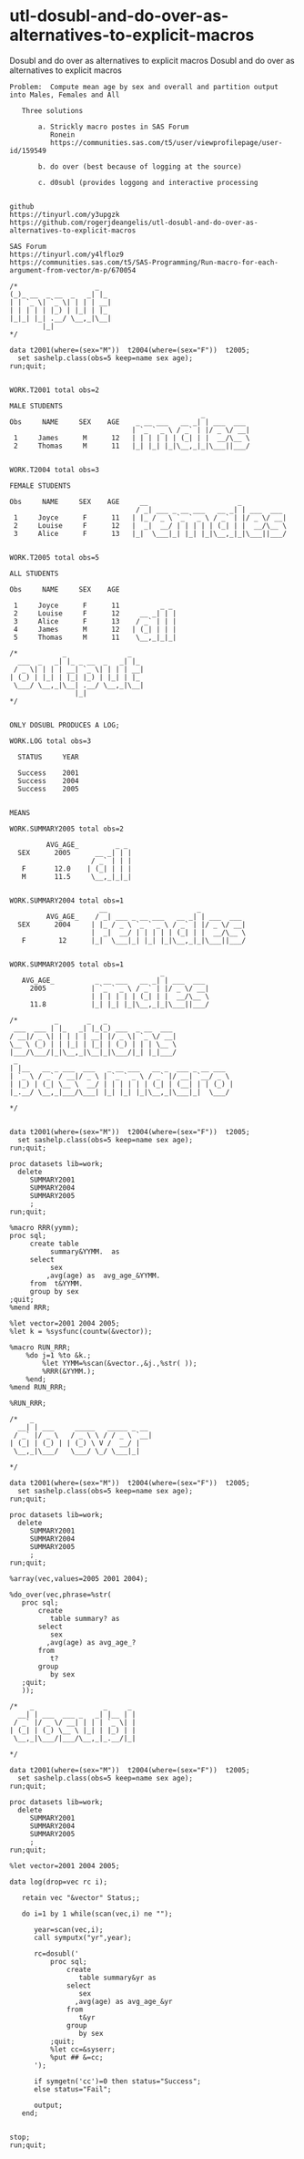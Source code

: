 # utl-dosubl-and-do-over-as-alternatives-to-explicit-macros
Dosubl and do over as alternatives to explicit macros 
    Dosubl and do over as alternatives to explicit macros                                                                       
                                                                                                                                
    Problem:  Compute mean age by sex and overall and partition output into Males, Females and All                              
                                                                                                                                
       Three solutions                                                                                                          
                                                                                                                                
           a. Strickly macro postes in SAS Forum                                                                                
              Ronein                                                                                                            
              https://communities.sas.com/t5/user/viewprofilepage/user-id/159549                                                
                                                                                                                                
           b. do over (best because of logging at the source)                                                                   
                                                                                                                                
           c. d0subl (provides loggong and interactive processing                                                               
                                                                                                                                
                                                                                                                                
    github                                                                                                                      
    https://tinyurl.com/y3upgzk                                                                                                 
    https://github.com/rogerjdeangelis/utl-dosubl-and-do-over-as-alternatives-to-explicit-macros                                
                                                                                                                                
    SAS Forum                                                                                                                   
    https://tinyurl.com/y4lfloz9                                                                                                
    https://communities.sas.com/t5/SAS-Programming/Run-macro-for-each-argument-from-vector/m-p/670054                           
                                                                                                                                
    /*                   _                                                                                                      
    (_)_ __  _ __  _   _| |_                                                                                                    
    | | `_ \| `_ \| | | | __|                                                                                                   
    | | | | | |_) | |_| | |_                                                                                                    
    |_|_| |_| .__/ \__,_|\__|                                                                                                   
            |_|                                                                                                                 
    */                                                                                                                          
                                                                                                                                
    data t2001(where=(sex="M"))  t2004(where=(sex="F"))  t2005;                                                                 
      set sashelp.class(obs=5 keep=name sex age);                                                                               
    run;quit;                                                                                                                   
                                                                                                                                
                                                                                                                                
    WORK.T2001 total obs=2                                                                                                      
                                                                                                                                
    MALE STUDENTS                                                                                                               
                                                   _                                                                            
    Obs     NAME     SEX    AGE    _ __ ___   __ _| | ___  ___                                                                  
                                  | `_ ` _ \ / _` | |/ _ \/ __|                                                                 
     1     James      M      12   | | | | | | (_| | |  __/\__ \                                                                 
     2     Thomas     M      11   |_| |_| |_|\__,_|_|\___||___/                                                                 
                                                                                                                                
                                                                                                                                
    WORK.T2004 total obs=3                                                                                                      
                                                                                                                                
    FEMALE STUDENTS                                                                                                             
                                                                                                                                
    Obs     NAME     SEX    AGE     __                      _                                                                   
                                   / _| ___ _ __ ___   __ _| | ___  ___                                                         
     1     Joyce      F      11   | |_ / _ \ `_ ` _ \ / _` | |/ _ \/ __|                                                        
     2     Louise     F      12   |  _|  __/ | | | | | (_| | |  __/\__ \                                                        
     3     Alice      F      13   |_|  \___|_| |_| |_|\__,_|_|\___||___/                                                        
                                                                                                                                
                                                                                                                                
    WORK.T2005 total obs=5                                                                                                      
                                                                                                                                
    ALL STUDENTS                                                                                                                
                                                                                                                                
    Obs     NAME     SEX    AGE                                                                                                 
                                                                                                                                
     1     Joyce      F      11          _ _                                                                                    
     2     Louise     F      12     __ _| | |                                                                                   
     3     Alice      F      13    / _` | | |                                                                                   
     4     James      M      12   | (_| | | |                                                                                   
     5     Thomas     M      11    \__,_|_|_|                                                                                   
                                                                                                                                
    /*           _               _                                                                                              
      ___  _   _| |_ _ __  _   _| |_                                                                                            
     / _ \| | | | __| `_ \| | | | __|                                                                                           
    | (_) | |_| | |_| |_) | |_| | |_                                                                                            
     \___/ \__,_|\__| .__/ \__,_|\__|                                                                                           
                    |_|                                                                                                         
    */                                                                                                                          
                                                                                                                                
                                                                                                                                
    ONLY DOSUBL PRODUCES A LOG;                                                                                                 
                                                                                                                                
    WORK.LOG total obs=3                                                                                                        
                                                                                                                                
      STATUS     YEAR                                                                                                           
                                                                                                                                
      Success    2001                                                                                                           
      Success    2004                                                                                                           
      Success    2005                                                                                                           
                                                                                                                                
                                                                                                                                
    MEANS                                                                                                                       
                                                                                                                                
    WORK.SUMMARY2005 total obs=2                                                                                                
                                                                                                                                
             AVG_AGE_         _ _                                                                                               
      SEX      2005      __ _| | |                                                                                              
                        / _` | | |                                                                                              
       F       12.0    | (_| | | |                                                                                              
       M       11.5     \__,_|_|_|                                                                                              
                                                                                                                                
                                                                                                                                
    WORK.SUMMARY2004 total obs=1                                                                                                
                          __                      _                                                                             
             AVG_AGE_    / _| ___ _ __ ___   __ _| | ___  ___                                                                   
      SEX      2004     | |_ / _ \ `_ ` _ \ / _` | |/ _ \/ __|                                                                  
                        |  _|  __/ | | | | | (_| | |  __/\__ \                                                                  
       F        12      |_|  \___|_| |_| |_|\__,_|_|\___||___/                                                                  
                                                                                                                                
                                                                                                                                
    WORK.SUMMARY2005 total obs=1                                                                                                
                                         _                                                                                      
       AVG_AGE_          _ __ ___   __ _| | ___  ___                                                                            
         2005           | `_ ` _ \ / _` | |/ _ \/ __|                                                                           
                        | | | | | | (_| | |  __/\__ \                                                                           
         11.8           |_| |_| |_|\__,_|_|\___||___/                                                                           
                                                                                                                                
    /*         _       _   _                                                                                                    
     ___  ___ | |_   _| |_(_) ___  _ __  ___                                                                                    
    / __|/ _ \| | | | | __| |/ _ \| `_ \/ __|                                                                                   
    \__ \ (_) | | |_| | |_| | (_) | | | \__ \                                                                                   
    |___/\___/|_|\__,_|\__|_|\___/|_| |_|___/                                                                                   
     _                                                                                                                          
    | |__   __ _ ___  ___   _ __ ___   __ _  ___ _ __ ___                                                                       
    | `_ \ / _` / __|/ _ \ | `_ ` _ \ / _` |/ __| `__/ _ \                                                                      
    | |_) | (_| \__ \  __/ | | | | | | (_| | (__| | | (_) |                                                                     
    |_.__/ \__,_|___/\___| |_| |_| |_|\__,_|\___|_|  \___/                                                                      
                                                                                                                                
    */                                                                                                                          
                                                                                                                                
                                                                                                                                
    data t2001(where=(sex="M"))  t2004(where=(sex="F"))  t2005;                                                                 
      set sashelp.class(obs=5 keep=name sex age);                                                                               
    run;quit;                                                                                                                   
                                                                                                                                
    proc datasets lib=work;                                                                                                     
      delete                                                                                                                    
         SUMMARY2001                                                                                                            
         SUMMARY2004                                                                                                            
         SUMMARY2005                                                                                                            
         ;                                                                                                                      
    run;quit;                                                                                                                   
                                                                                                                                
    %macro RRR(yymm);                                                                                                           
    proc sql;                                                                                                                   
         create table                                                                                                           
              summary&YYMM.  as                                                                                                 
         select                                                                                                                 
              sex                                                                                                               
             ,avg(age) as  avg_age_&YYMM.                                                                                       
         from  t&YYMM.                                                                                                          
         group by sex                                                                                                           
    ;quit;                                                                                                                      
    %mend RRR;                                                                                                                  
                                                                                                                                
    %let vector=2001 2004 2005;                                                                                                 
    %let k = %sysfunc(countw(&vector));                                                                                         
                                                                                                                                
    %macro RUN_RRR;                                                                                                             
        %do j=1 %to &k.;                                                                                                        
            %let YYMM=%scan(&vector.,&j.,%str( ));                                                                              
            %RRR(&YYMM.);                                                                                                       
        %end;                                                                                                                   
    %mend RUN_RRR;                                                                                                              
                                                                                                                                
    %RUN_RRR;                                                                                                                   
                                                                                                                                
    /*   _                                                                                                                      
      __| | ___     _____   _____ _ __                                                                                          
     / _` |/ _ \   / _ \ \ / / _ \ `__|                                                                                         
    | (_| | (_) | | (_) \ V /  __/ |                                                                                            
     \__,_|\___/   \___/ \_/ \___|_|                                                                                            
                                                                                                                                
    */                                                                                                                          
                                                                                                                                
    data t2001(where=(sex="M"))  t2004(where=(sex="F"))  t2005;                                                                 
      set sashelp.class(obs=5 keep=name sex age);                                                                               
    run;quit;                                                                                                                   
                                                                                                                                
    proc datasets lib=work;                                                                                                     
      delete                                                                                                                    
         SUMMARY2001                                                                                                            
         SUMMARY2004                                                                                                            
         SUMMARY2005                                                                                                            
         ;                                                                                                                      
    run;quit;                                                                                                                   
                                                                                                                                
    %array(vec,values=2005 2001 2004);                                                                                          
                                                                                                                                
    %do_over(vec,phrase=%str(                                                                                                   
       proc sql;                                                                                                                
           create                                                                                                               
              table summary? as                                                                                                 
           select                                                                                                               
              sex                                                                                                               
             ,avg(age) as avg_age_?                                                                                             
           from                                                                                                                 
              t?                                                                                                                
           group                                                                                                                
              by sex                                                                                                            
       ;quit;                                                                                                                   
       ));                                                                                                                      
                                                                                                                                
    /*   _                 _     _                                                                                              
      __| | ___  ___ _   _| |__ | |                                                                                             
     / _` |/ _ \/ __| | | | `_ \| |                                                                                             
    | (_| | (_) \__ \ |_| | |_) | |                                                                                             
     \__,_|\___/|___/\__,_|_.__/|_|                                                                                             
                                                                                                                                
    */                                                                                                                          
                                                                                                                                
    data t2001(where=(sex="M"))  t2004(where=(sex="F"))  t2005;                                                                 
      set sashelp.class(obs=5 keep=name sex age);                                                                               
    run;quit;                                                                                                                   
                                                                                                                                
    proc datasets lib=work;                                                                                                     
      delete                                                                                                                    
         SUMMARY2001                                                                                                            
         SUMMARY2004                                                                                                            
         SUMMARY2005                                                                                                            
         ;                                                                                                                      
    run;quit;                                                                                                                   
                                                                                                                                
    %let vector=2001 2004 2005;                                                                                                 
                                                                                                                                
    data log(drop=vec rc i);                                                                                                    
                                                                                                                                
       retain vec "&vector" Status;;                                                                                            
                                                                                                                                
       do i=1 by 1 while(scan(vec,i) ne "");                                                                                    
                                                                                                                                
          year=scan(vec,i);                                                                                                     
          call symputx("yr",year);                                                                                              
                                                                                                                                
          rc=dosubl('                                                                                                           
              proc sql;                                                                                                         
                  create                                                                                                        
                     table summary&yr as                                                                                        
                  select                                                                                                        
                     sex                                                                                                        
                    ,avg(age) as avg_age_&yr                                                                                    
                  from                                                                                                          
                     t&yr                                                                                                       
                  group                                                                                                         
                     by sex                                                                                                     
              ;quit;                                                                                                            
              %let cc=&syserr;                                                                                                  
              %put ## &=cc;                                                                                                     
          ');                                                                                                                   
                                                                                                                                
          if symgetn('cc')=0 then status="Success";                                                                             
          else status="Fail";                                                                                                   
                                                                                                                                
          output;                                                                                                               
       end;                                                                                                                     
                                                                                                                                
                                                                                                                                
    stop;                                                                                                                       
    run;quit;                                                                                                                   
                                                                                                                                
                                                                                                                                
                                                                                                                                
